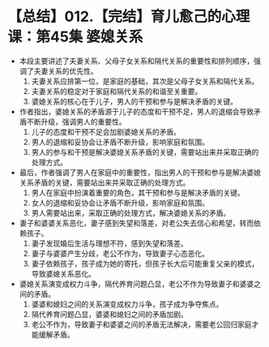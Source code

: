 # 【总结】012.【完结】育儿愈己的心理课：第45集 婆媳关系

-   本段主要讲述了夫妻关系、父母子女关系和隔代关系的重要性和排列顺序，强调了夫妻关系的优先性。
    1.  夫妻关系应排第一位，是家庭的基础，其次是父母子女关系和隔代关系。
    2.  夫妻关系的稳定对于家庭和隔代关系的和谐至关重要。
    3.  婆媳关系的核心在于儿子，男人的干预和参与是解决矛盾的关键。
-   作者指出，婆媳关系的矛盾源于儿子的态度和干预不足，男人的退缩会导致矛盾不断升级，强调男人的重要性。
    1.  儿子的态度和干预不足会加剧婆媳关系的矛盾。
    2.  男人的退缩和妥协会让矛盾不断升级，影响家庭和氛围。
    3.  男人的参与和干预是解决婆媳关系矛盾的关键，需要站出来并采取正确的处理方式。
-   最后，作者强调了男人在家庭中的重要性，指出男人的干预和参与是解决婆媳关系矛盾的关键，需要站出来并采取正确的处理方式。
    1.  男人在家庭中扮演着重要的角色，其干预和参与是解决矛盾的关键。
    2.  女人的退缩和妥协会让矛盾不断升级，影响家庭和氛围。
    3.  男人需要站出来，采取正确的处理方式，解决婆媳关系的矛盾。
-   妻子和婆婆关系恶化，妻子感到失望和落差，对老公失去信心和希望，转而依赖孩子。
    1.  妻子发现婚后生活与理想不符，感到失望和落差。
    2.  妻子与婆婆产生分歧，老公不作为，导致妻子心态恶化。
    3.  妻子依赖孩子，孩子成为她的寄托，但孩子长大后可能重复父亲的模式，导致婆媳关系恶化。
-   婆媳关系演变成权力斗争，隔代养育问题凸显，老公不作为导致妻子和婆婆之间的矛盾。
    1.  婆婆和媳妇之间的关系演变成权力斗争，孩子成为争夺焦点。
    2.  隔代养育问题凸显，婆婆和媳妇之间的矛盾加剧。
    3.  老公不作为，导致妻子和婆婆之间的矛盾无法解决，需要老公回归家庭才能缓解矛盾。
